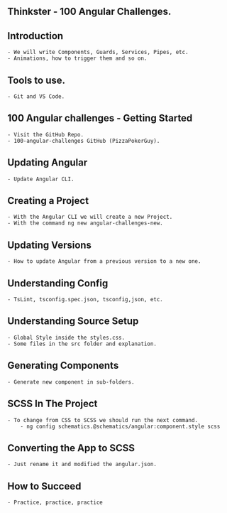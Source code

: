 ## Thinkster - 100 Angular Challenges.

## Introduction

    - We will write Components, Guards, Services, Pipes, etc.
    - Animations, how to trigger them and so on.

## Tools to use.

    - Git and VS Code.

## 100 Angular challenges - Getting Started

    - Visit the GitHub Repo.
    - 100-angular-challenges GitHub (PizzaPokerGuy).

## Updating Angular
    
    - Update Angular CLI.

## Creating a Project

    - With the Angular CLI we will create a new Project.
    - With the command ng new angular-challenges-new.

## Updating Versions

    - How to update Angular from a previous version to a new one.

## Understanding Config

    - TsLint, tsconfig.spec.json, tsconfig,json, etc.

## Understanding Source Setup

    - Global Style inside the styles.css.
    - Some files in the src folder and explanation.

## Generating Components

    - Generate new component in sub-folders.

## SCSS In The Project
    
    - To change from CSS to SCSS we should run the next command.
        - ng config schematics.@schematics/angular:component.style scss

## Converting the App to SCSS

    - Just rename it and modified the angular.json.

## How to Succeed

    - Practice, practice, practice
